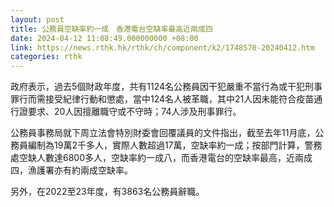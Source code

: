 ```yaml
---
layout: post
title: 公務員空缺率約一成　香港電台空缺率最高近兩成四
date: 2024-04-12 11:08:49.000000000 +08:00
link: https://news.rthk.hk/rthk/ch/component/k2/1748570-20240412.htm
categories: rthk
---
```


政府表示，過去5個財政年度，共有1124名公務員因干犯嚴重不當行為或干犯刑事罪行而需接受紀律行動和懲處，當中124名人被革職，其中21人因未能符合疫苗通行證要求、20人因擅離職守或不守時；74人涉及刑事罪行。

公務員事務局就下周立法會特別財委會回覆議員的文件指出，截至去年11月底，公務員編制為19萬2千多人，實際人數超過17萬，空缺率約一成；按部門計算，警務處空缺人數達6800多人，空缺率約一成八，而香港電台的空缺率最高，近兩成四，漁護署亦有約兩成空缺率。

另外，在2022至23年度，有3863名公務員辭職。
